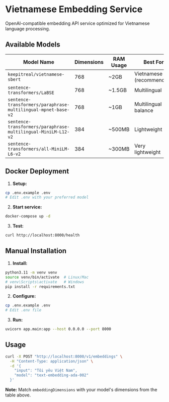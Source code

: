 # Vietnamese Embedding Service

OpenAI-compatible embedding API service optimized for Vietnamese language processing.

## Available Models

| Model Name | Dimensions | RAM Usage | Best For |
|------------|------------|-----------|----------|
| `keepitreal/vietnamese-sbert` | 768 | ~2GB | Vietnamese text (recommended) |
| `sentence-transformers/LaBSE` | 768 | ~1.5GB | Multilingual |
| `sentence-transformers/paraphrase-multilingual-mpnet-base-v2` | 768 | ~1GB | Multilingual balance |
| `sentence-transformers/paraphrase-multilingual-MiniLM-L12-v2` | 384 | ~500MB | Lightweight |
| `sentence-transformers/all-MiniLM-L6-v2` | 384 | ~300MB | Very lightweight |

## Docker Deployment

1. **Setup:**
```bash
cp .env.example .env
# Edit .env with your preferred model
```

2. **Start service:**
```bash
docker-compose up -d
```

3. **Test:**
```bash
curl http://localhost:8000/health
```

## Manual Installation

1. **Install:**
```bash
python3.11 -m venv venv
source venv/bin/activate  # Linux/Mac
# venv\Scripts\activate   # Windows
pip install -r requirements.txt
```

2. **Configure:**
```bash
cp .env.example .env
# Edit .env file
```

3. **Run:**
```bash
uvicorn app.main:app --host 0.0.0.0 --port 8000
```

## Usage

```bash
curl -X POST "http://localhost:8000/v1/embeddings" \
  -H "Content-Type: application/json" \
  -d '{
    "input": "Tôi yêu Việt Nam",
    "model": "text-embedding-ada-002"
  }'
```

**Note:** Match `embeddingDimensions` with your model's dimensions from the table above.